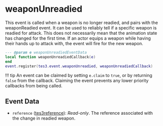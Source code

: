 # weaponUnreadied
<div class="search_terms" style="display: none">weaponunreadied</div>

<!---
	This file is autogenerated. Do not edit this file manually. Your changes will be ignored.
	More information: https://github.com/MWSE/MWSE/tree/master/docs
-->

This event is called when a weapon is no longer readied, and pairs with the weaponReadied event. It can be used to reliably tell if a specific weapon is readied for attack. This does not necessarily mean that the animation state has changed for the first time. If an actor equips a weapon while having their hands up to attack with, the event will fire for the new weapon.

```lua
--- @param e weaponUnreadiedEventData
local function weaponUnreadiedCallback(e)
end
event.register(tes3.event.weaponUnreadied, weaponUnreadiedCallback)
```

!!! tip
	An event can be claimed by setting `e.claim` to `true`, or by returning `false` from the callback. Claiming the event prevents any lower priority callbacks from being called.

## Event Data

* `reference` ([tes3reference](../../types/tes3reference)): *Read-only*. The reference associated with the change in readied weapon.

